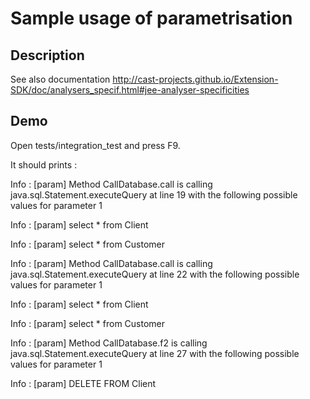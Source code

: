 Sample usage of parametrisation
===============================

Description
-----------

See also documentation http://cast-projects.github.io/Extension-SDK/doc/analysers_specif.html#jee-analyser-specificities


Demo
----

Open tests/integration_test and press F9.

It should prints : 

Info   : [param] Method CallDatabase.call is calling java.sql.Statement.executeQuery at line 19 with the following possible values for parameter 1
  
Info   : [param]   select * from Client
 
Info   : [param]   select * from Customer
  
Info   : [param] Method CallDatabase.call is calling java.sql.Statement.executeQuery at line 22 with the following possible values for parameter 1
  
Info   : [param]   select * from Client
  
Info   : [param]   select * from Customer
  
Info   : [param] Method CallDatabase.f2 is calling java.sql.Statement.executeQuery at line 27 with the following possible values for parameter 1
  
Info   : [param]   DELETE FROM Client

